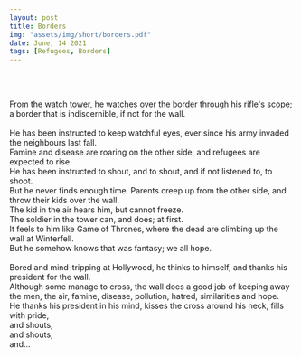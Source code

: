 ```yaml
---
layout: post
title: Borders
img: "assets/img/short/borders.pdf"
date: June, 14 2021
tags: [Refugees, Borders]
---
```


<br><br>
<div align="left">

From the watch tower, he watches over the border through his rifle's scope; <br>
a border that is indiscernible, if not for the wall. <br>   
He has been instructed to keep watchful eyes, ever since his army invaded the neighbours last fall. <br>
Famine and disease are roaring on the other side, and refugees are expected to rise. <br>
He has been instructed to shout, and to shout, and if not listened to, to shoot.<br>
But he never finds enough time. Parents creep up from the other side, and throw their kids over the wall. <br>
The kid in the air hears him, but cannot freeze. <br>
The soldier in the tower can, and does; at first. <br>
It feels to him like Game of Thrones, where the dead are climbing up the wall at Winterfell. <br>
But he somehow knows that was fantasy; we all hope. <br>  
Bored and mind-tripping at Hollywood, he thinks to himself, and thanks his president for the wall. <br>
Although some manage to cross, the wall does a good job of keeping away the men, the air, famine, disease, pollution, hatred, similarities and hope. <br>
He thanks his president in his mind, kisses the cross around his neck, fills with pride, <br> and shouts, <br> and shouts, <br> and...
  
</div>
<br><br>
<br><br>
<br><br>
<br><br>
<br><br>
<br><br>
